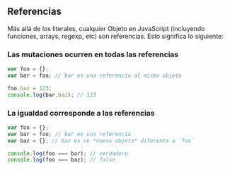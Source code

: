 ## Referencias

Más allá de los literales, cualquier Objeto en JavaScript (incluyendo funciones, arrays, regexp, etc) son referencias. Esto significa lo siguiente:

### Las mutaciones ocurren en todas las referencias

```js
var foo = {};
var bar = foo; // bar es una referencia al mismo objeto

foo.baz = 123;
console.log(bar.baz); // 123
```

### La igualdad corresponde a las referencias

```js
var foo = {};
var bar = foo; // bar es una referencia
var baz = {}; // baz es un *nuevo objeto* diferente a `foo`

console.log(foo === bar); // verdadero
console.log(foo === baz); // falso
```
